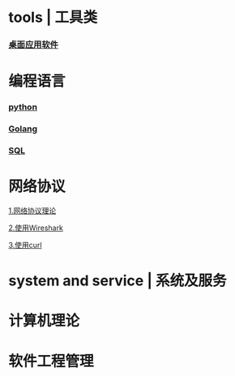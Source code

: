 

# tools | 工具类

### [桌面应用软件](tools/Desktop_application)

# 编程语言

### [python](programmin_language/Python)



### [Golang](programming_language/Golang)



### [SQL](programmin_language)



# 网络协议



[1.网络协议理论](network/network_protocol_theory)



[2.使用Wireshark](network/wireshark)



[3.使用curl ](network/curl)




# system and service | 系统及服务


# 计算机理论


# 软件工程管理
